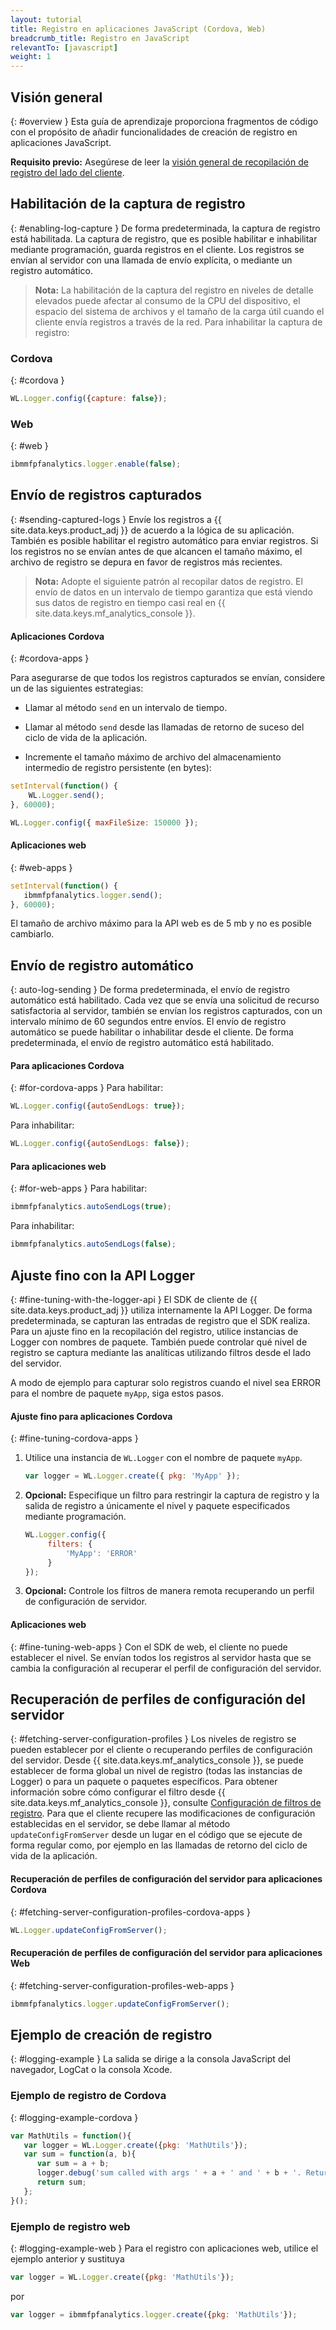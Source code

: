 ```yaml
---
layout: tutorial
title: Registro en aplicaciones JavaScript (Cordova, Web)
breadcrumb_title: Registro en JavaScript
relevantTo: [javascript]
weight: 1
---
```

<!-- NLS_CHARSET=UTF-8 -->
## Visión general
{: #overview }
Esta guía de aprendizaje proporciona fragmentos de código con el propósito de añadir funcionalidades de creación de registro en aplicaciones JavaScript.


**Requisito previo:** Asegúrese de leer la [visión general de recopilación de registro del lado del cliente](../).

## Habilitación de la captura de registro
{: #enabling-log-capture }
De forma predeterminada, la captura de registro está habilitada.
La captura de registro, que es posible habilitar e inhabilitar mediante programación, guarda registros en el cliente.
Los registros se envían al servidor con una llamada de envío explícita, o mediante un registro automático.


> **Nota:** La habilitación de la captura del registro en niveles de detalle elevados puede afectar al consumo de la CPU del dispositivo, el espacio del sistema de archivos y el tamaño de la carga útil cuando el cliente envía registros a través de la red.
Para inhabilitar la captura de registro:

### Cordova
{: #cordova }
```javascript
WL.Logger.config({capture: false});
```

### Web
{: #web }
```javascript
ibmmfpfanalytics.logger.enable(false);
```

## Envío de registros capturados
{: #sending-captured-logs }
Envíe los registros a {{ site.data.keys.product_adj }} de acuerdo a la lógica de su aplicación.
También es posible habilitar el registro automático para enviar registros.
Si los registros no se envían antes de que alcancen el tamaño máximo, el archivo de registro se depura en favor de registros más recientes.


> **Nota:** Adopte el siguiente patrón al recopilar datos de registro.
El envío de datos en un intervalo de tiempo garantiza que está viendo sus datos de registro en tiempo casi real en {{ site.data.keys.mf_analytics_console }}.
#### Aplicaciones Cordova
{: #cordova-apps }

Para asegurarse de que todos los registros capturados se envían, considere un de las siguientes estrategias:


* Llamar al método `send` en un intervalo de tiempo. 
* Llamar al método `send` desde las llamadas de retorno de suceso del ciclo de vida de la aplicación.

* Incremente el tamaño máximo de archivo del almacenamiento intermedio de registro persistente (en bytes):

```javascript
setInterval(function() {
    WL.Logger.send();
}, 60000);
```

```javascript
WL.Logger.config({ maxFileSize: 150000 });
```

#### Aplicaciones web
{: #web-apps }

```javascript
setInterval(function() {
   ibmmfpfanalytics.logger.send();
}, 60000);
```

El tamaño de archivo máximo para la API web es de 5 mb y no es posible cambiarlo.


## Envío de registro automático
{: auto-log-sending }
De forma predeterminada, el envío de registro automático está habilitado.
Cada vez que se envía una solicitud de recurso satisfactoria al servidor, también se envían los registros capturados, con un intervalo mínimo de 60 segundos entre envíos.
El envío de registro automático se puede habilitar o inhabilitar desde el cliente.
De forma predeterminada, el envío de registro automático está habilitado.


#### Para aplicaciones Cordova
{: #for-cordova-apps }
Para habilitar:

```javascript
WL.Logger.config({autoSendLogs: true});
```

Para inhabilitar:

```javascript
WL.Logger.config({autoSendLogs: false});
```

#### Para aplicaciones web
{: #for-web-apps }
Para habilitar:

```javascript
ibmmfpfanalytics.autoSendLogs(true);
```

Para inhabilitar:

```javascript
ibmmfpfanalytics.autoSendLogs(false);
```

## Ajuste fino con la API Logger
{: #fine-tuning-with-the-logger-api }
El SDK de cliente de {{ site.data.keys.product_adj }} utiliza internamente la API Logger.
De forma predeterminada, se capturan las entradas de registro que el SDK realiza.
Para un ajuste fino en la recopilación del registro, utilice instancias de Logger con nombres de paquete.
También puede controlar qué nivel de registro se captura mediante las analíticas utilizando filtros desde el lado del servidor.


A modo de ejemplo para capturar solo registros cuando el nivel sea ERROR para el nombre de paquete `myApp`, siga estos pasos.


#### Ajuste fino para aplicaciones Cordova
{: #fine-tuning-cordova-apps }
1. Utilice una instancia de `WL.Logger` con el nombre de paquete `myApp`.


   ```javascript
   var logger = WL.Logger.create({ pkg: 'MyApp' });
   ```

2. **Opcional:** Especifique un filtro para restringir la captura de registro y la salida de registro a únicamente el nivel y paquete especificados mediante programación.


   ```javascript
   WL.Logger.config({
        filters: {
            'MyApp': 'ERROR'
        }
   });
   ```

3. **Opcional:** Controle los filtros de manera remota recuperando un perfil de configuración de servidor.

#### Aplicaciones web
{: #fine-tuning-web-apps }
Con el SDK de web, el cliente no puede establecer el nivel.
Se envían todos los registros al servidor hasta que se cambia la configuración al recuperar el perfil de configuración del servidor.


## Recuperación de perfiles de configuración del servidor
{: #fetching-server-configuration-profiles }
Los niveles de registro se pueden establecer por el cliente o recuperando perfiles de configuración del servidor.
Desde {{ site.data.keys.mf_analytics_console }}, se puede establecer de forma global un nivel de registro (todas las instancias de Logger) o para un paquete o paquetes específicos.
Para obtener información sobre cómo configurar el filtro desde {{ site.data.keys.mf_analytics_console }}, consulte [Configuración de filtros de registro](../../../analytics/console/log-filters/).
Para que el cliente recupere las modificaciones de configuración establecidas en el servidor, se debe llamar al método `updateConfigFromServer` desde un lugar en el código que se ejecute de forma regular como, por ejemplo en las llamadas de retorno del ciclo de vida de la aplicación.


#### Recuperación de perfiles de configuración del servidor para aplicaciones Cordova
{: #fetching-server-configuration-profiles-cordova-apps }

```javascript
WL.Logger.updateConfigFromServer();
```

#### Recuperación de perfiles de configuración del servidor para aplicaciones Web
{: #fetching-server-configuration-profiles-web-apps }

```javascript
ibmmfpfanalytics.logger.updateConfigFromServer();
```

## Ejemplo de creación de registro
{: #logging-example }
La salida se dirige a la consola JavaScript del navegador, LogCat o la consola Xcode.


### Ejemplo de registro de Cordova
{: #logging-example-cordova }

```javascript
var MathUtils = function(){
   var logger = WL.Logger.create({pkg: 'MathUtils'});
   var sum = function(a, b){
      var sum = a + b;
      logger.debug('sum called with args ' + a + ' and ' + b + '. Returning ' + sum);
      return sum;
   };
}();
```

### Ejemplo de registro web
{: #logging-example-web }
Para el registro con aplicaciones web, utilice el ejemplo anterior y sustituya 

```javascript
var logger = WL.Logger.create({pkg: 'MathUtils'});
```

por 

```javascript
var logger = ibmmfpfanalytics.logger.create({pkg: 'MathUtils'});
```
